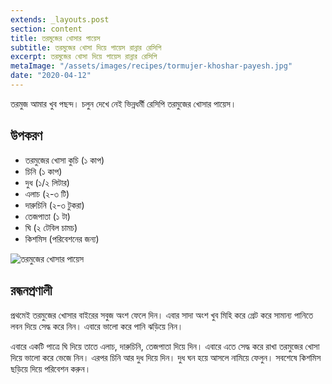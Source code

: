 ```yaml
---
extends: _layouts.post
section: content
title: তরমুজের খোসার পায়েস
subtitle: তরমুজের খোসা দিয়ে পায়েস রান্নার রেসিপি
excerpt: তরমুজের খোসা দিয়ে পায়েস রান্নার রেসিপি
metaImage: "/assets/images/recipes/tormujer-khoshar-payesh.jpg"
date: "2020-04-12"
---
```


তরমুজ আমার খুব পছন্দ। চলুন দেখে নেই ভিন্নধর্মী রেসিপি তরমুজের খোসার পায়েস।

## উপকরণ

- তরমুজের খোসা কুচি (১ কাপ)
- চিনি (১ কাপ)
- দুধ (১/২ লিটার)
- এলাচ (২-৩ টি)
- দারুচিনি (২-৩ টুকরা)
- তেজপাতা (১ টা)
- ঘি (২ টেবিল চামচ)
- কিশমিস (পরিবেশনের জন্য)

![তরমুজের খোসার পায়েস](/assets/images/recipes/tormujer-khoshar-payesh.jpg)

## রন্ধনপ্রণালী

প্রথমেই তরমুজের খোসার বাইরের সবুজ অংশ ফেলে দিন। এবার সাদা অংশ খুব মিহি করে গ্রেট করে সামান্য পানিতে
লবন দিয়ে সেদ্ধ করে নিন। এবারে ভালো করে পানি ঝড়িয়ে নিন।

এবারে একটি পাত্রে ঘি দিয়ে তাতে এলাচ, দারুচিনি, তেজপাতা দিয়ে দিন। এবারে এতে সেদ্ধ করে রাখা তরমুজের
খোসা দিয়ে ভালো করে ভেজে নিন। এরপর চিনি আর দুধ দিয়ে দিন। দুধ ঘন হয়ে আসলে নামিয়ে ফেলুন। সবশেষে
কিশমিস ছড়িয়ে দিয়ে পরিবেশন করুন।
